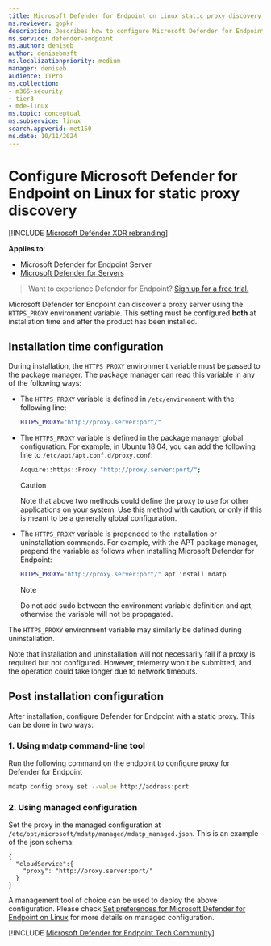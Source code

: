 ```yaml
---
title: Microsoft Defender for Endpoint on Linux static proxy discovery
ms.reviewer: gopkr
description: Describes how to configure Microsoft Defender for Endpoint on Linux, for static proxy discovery.
ms.service: defender-endpoint
ms.author: deniseb
author: denisebmsft
ms.localizationpriority: medium
manager: deniseb
audience: ITPro
ms.collection: 
- m365-security
- tier3
- mde-linux
ms.topic: conceptual
ms.subservice: linux
search.appverid: met150
ms.date: 10/11/2024
---
```


# Configure Microsoft Defender for Endpoint on Linux for static proxy discovery

[!INCLUDE [Microsoft Defender XDR rebranding](../includes/microsoft-defender.md)]

**Applies to**:

- Microsoft Defender for Endpoint Server
- [Microsoft Defender for Servers](/azure/defender-for-cloud/integration-defender-for-endpoint)

> Want to experience Defender for Endpoint? [Sign up for a free trial.](https://signup.microsoft.com/create-account/signup?products=7f379fee-c4f9-4278-b0a1-e4c8c2fcdf7e&ru=https://aka.ms/MDEp2OpenTrial?ocid=docs-wdatp-investigateip-abovefoldlink)

Microsoft Defender for Endpoint can discover a proxy server using the `HTTPS_PROXY` environment variable. This setting must be configured **both** at installation time and after the product has been installed.

## Installation time configuration

During installation, the `HTTPS_PROXY` environment variable must be passed to the package manager. The package manager can read this variable in any of the following ways:

- The `HTTPS_PROXY` variable is defined in `/etc/environment` with the following line:

  ```bash
  HTTPS_PROXY="http://proxy.server:port/"
  ```

- The `HTTPS_PROXY` variable is defined in the package manager global configuration. For example, in Ubuntu 18.04, you can add the following line to `/etc/apt/apt.conf.d/proxy.conf`:

  ```bash
  Acquire::https::Proxy "http://proxy.server:port/";
  ```

  > [!CAUTION]
  > Note that above two methods could define the proxy to use for other applications on your system. Use this method with caution, or only if this is meant to be a generally global configuration.

- The `HTTPS_PROXY` variable is prepended to the installation or uninstallation commands. For example, with the APT package manager, prepend the variable as follows when installing Microsoft Defender for Endpoint:

  ```bash
  HTTPS_PROXY="http://proxy.server:port/" apt install mdatp
  ```

  > [!NOTE]
  > Do not add sudo between the environment variable definition and apt, otherwise the variable will not be propagated.

The `HTTPS_PROXY` environment variable may similarly be defined during uninstallation.

Note that installation and uninstallation will not necessarily fail if a proxy is required but not configured. However, telemetry won't be submitted, and the operation could take longer due to network timeouts.

## Post installation configuration

After installation, configure Defender for Endpoint with a static proxy. This can be done in two ways: 

### 1. Using mdatp command-line tool

Run  the following command on the endpoint to configure proxy for Defender for Endpoint
```bash
mdatp config proxy set --value http://address:port
```

### 2. Using managed configuration

Set the proxy in the managed configuration at `/etc/opt/microsoft/mdatp/managed/mdatp_managed.json`. This is an example of the json schema:
```
{
  "cloudService":{
    "proxy": "http://proxy.server:port/"
  }
}
```

A management tool of choice can be used to deploy the above configuration. Please check [Set preferences for Microsoft Defender for Endpoint on Linux](./linux-preferences.md) for more details on managed configuration.

[!INCLUDE [Microsoft Defender for Endpoint Tech Community](../includes/defender-mde-techcommunity.md)]
